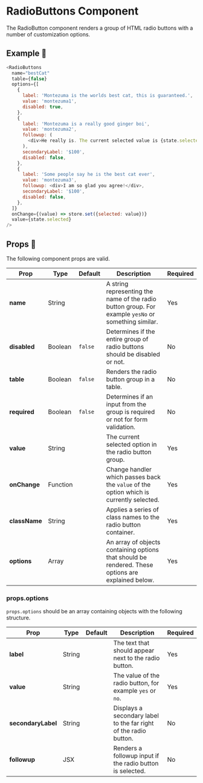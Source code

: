 # RadioButtons Component

The RadioButton component renders a group of HTML radio buttons with a number of customization options.

## Example 🚀

```javascript
<RadioButtons
  name="bestCat"
  table={false}
  options={[
    {
      label: 'Montezuma is the worlds best cat, this is guaranteed.',
      value: 'montezuma1',
      disabled: true,
    },
    {
      label: 'Montezuma is a really good ginger boi',
      value: 'montezuma2',
      followup: (
        <div>He really is. The current selected value is {state.selected}</div>
      ),
      secondaryLabel: '$100',
      disabled: false,
    },
    {
      label: 'Some people say he is the best cat ever',
      value: 'montezuma3',
      followup: <div>I am so glad you agree!</div>,
      secondaryLabel: '$100',
      disabled: false,
    },
  ]}
  onChange={(value) => store.set({selected: value})}
  value={state.selected}
/>
```

## Props 🔧

The following component props are valid.

| Prop          | Type     | Default | Description                                                                                         | Required |
| ------------- | -------- | ------- | --------------------------------------------------------------------------------------------------- | -------- |
| **name**      | String   |         | A string representing the name of the radio button group. For example `yesNo` or something similar. | Yes      |
| **disabled**  | Boolean  | `false` | Determines if the entire group of radio buttons should be disabled or not.                          | No       |
| **table**     | Boolean  | `false` | Renders the radio button group in a table.                                                          | No       |
| **required**  | Boolean  | `false` | Determines if an input from the group is required or not for form validation.                       | No       |
| **value**     | String   |         | The current selected option in the radio button group.                                              | Yes      |
| **onChange**  | Function |         | Change handler which passes back the `value` of the option which is currently selected.             | Yes      |
| **className** | String   |         | Applies a series of class names to the radio button container.                                      | Yes      |
| **options**   | Array    |         | An array of objects containing options that should be rendered. These options are explained below.  | Yes      |

### props.options

`props.options` should be an array containing objects with the following structure.

| Prop               | Type   | Default | Description                                                      | Required |
| ------------------ | ------ | ------- | ---------------------------------------------------------------- | -------- |
| **label**          | String |         | The text that should appear next to the radio button.            | Yes      |
| **value**          | String |         | The value of the radio button, for example `yes` or `no`.        | Yes      |
| **secondaryLabel** | String |         | Displays a secondary label to the far right of the radio button. | No       |
| **followup**       | JSX    |         | Renders a followup input if the radio button is selected.        | No       |
